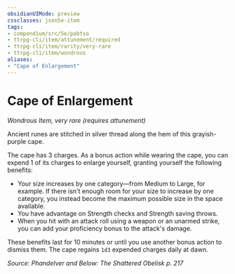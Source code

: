 ```yaml
---
obsidianUIMode: preview
cssclasses: json5e-item
tags:
- compendium/src/5e/pabtso
- ttrpg-cli/item/attunement/required
- ttrpg-cli/item/rarity/very-rare
- ttrpg-cli/item/wondrous
aliases: 
- "Cape of Enlargement"
---
```

# Cape of Enlargement
*Wondrous Item, very rare (requires attunement)*  


Ancient runes are stitched in silver thread along the hem of this grayish-purple cape.

The cape has 3 charges. As a bonus action while wearing the cape, you can expend 1 of its charges to enlarge yourself, granting yourself the following benefits:

- Your size increases by one category—from Medium to Large, for example. If there isn't enough room for your size to increase by one category, you instead become the maximum possible size in the space available.  
- You have advantage on Strength checks and Strength saving throws.  
- When you hit with an attack roll using a weapon or an unarmed strike, you can add your proficiency bonus to the attack's damage.  

These benefits last for 10 minutes or until you use another bonus action to dismiss them. The cape regains `1d3` expended charges daily at dawn.

*Source: Phandelver and Below: The Shattered Obelisk p. 217*